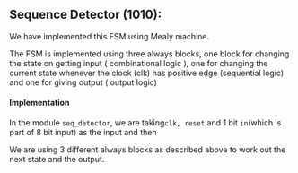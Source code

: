 ## Sequence Detector (1010):

We have implemented this FSM using Mealy machine.

The FSM is implemented using three always blocks, one block for changing the state on
getting input ( combinational logic ), one for changing the current state whenever the
clock (clk) has positive edge (sequential logic) and one for giving output ( output logic)
#### Implementation

In the module ``` seq_detector ```, we are taking``` clk, reset ``` and 1 bit ``` in ```(which is part of 8 bit input)  as the input and then 

We are using 3 different always blocks as described above to work out the next state and the output.